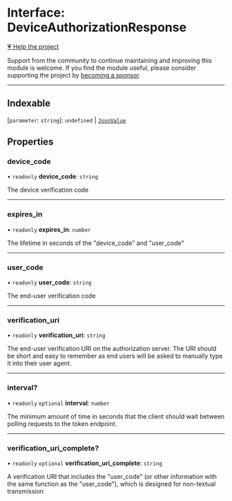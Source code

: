 # Interface: DeviceAuthorizationResponse

[💗 Help the project](https://github.com/sponsors/panva)

Support from the community to continue maintaining and improving this module is welcome. If you find the module useful, please consider supporting the project by [becoming a sponsor](https://github.com/sponsors/panva).

***

## Indexable

\[`parameter`: `string`\]: `undefined` \| [`JsonValue`](../type-aliases/JsonValue.md)

## Properties

### device\_code

• `readonly` **device\_code**: `string`

The device verification code

***

### expires\_in

• `readonly` **expires\_in**: `number`

The lifetime in seconds of the "device_code" and "user_code"

***

### user\_code

• `readonly` **user\_code**: `string`

The end-user verification code

***

### verification\_uri

• `readonly` **verification\_uri**: `string`

The end-user verification URI on the authorization server. The URI should be short and easy to
remember as end users will be asked to manually type it into their user agent.

***

### interval?

• `readonly` `optional` **interval**: `number`

The minimum amount of time in seconds that the client should wait between polling requests to
the token endpoint.

***

### verification\_uri\_complete?

• `readonly` `optional` **verification\_uri\_complete**: `string`

A verification URI that includes the "user_code" (or other information with the same function
as the "user_code"), which is designed for non-textual transmission
